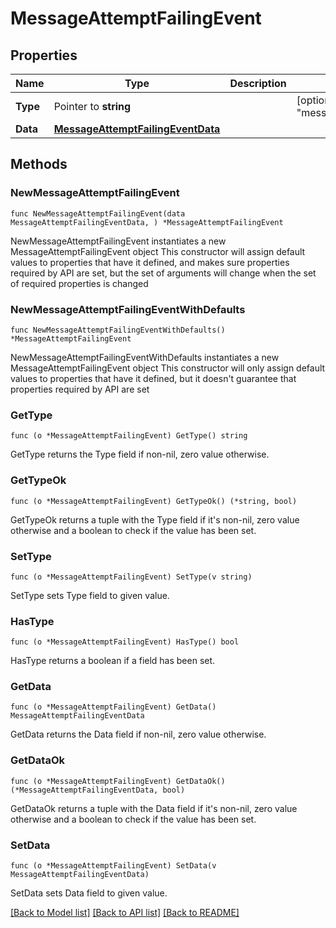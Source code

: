 # MessageAttemptFailingEvent

## Properties

Name | Type | Description | Notes
------------ | ------------- | ------------- | -------------
**Type** | Pointer to **string** |  | [optional] [default to "message.attempt.failing"]
**Data** | [**MessageAttemptFailingEventData**](MessageAttemptFailingEventData.md) |  | 

## Methods

### NewMessageAttemptFailingEvent

`func NewMessageAttemptFailingEvent(data MessageAttemptFailingEventData, ) *MessageAttemptFailingEvent`

NewMessageAttemptFailingEvent instantiates a new MessageAttemptFailingEvent object
This constructor will assign default values to properties that have it defined,
and makes sure properties required by API are set, but the set of arguments
will change when the set of required properties is changed

### NewMessageAttemptFailingEventWithDefaults

`func NewMessageAttemptFailingEventWithDefaults() *MessageAttemptFailingEvent`

NewMessageAttemptFailingEventWithDefaults instantiates a new MessageAttemptFailingEvent object
This constructor will only assign default values to properties that have it defined,
but it doesn't guarantee that properties required by API are set

### GetType

`func (o *MessageAttemptFailingEvent) GetType() string`

GetType returns the Type field if non-nil, zero value otherwise.

### GetTypeOk

`func (o *MessageAttemptFailingEvent) GetTypeOk() (*string, bool)`

GetTypeOk returns a tuple with the Type field if it's non-nil, zero value otherwise
and a boolean to check if the value has been set.

### SetType

`func (o *MessageAttemptFailingEvent) SetType(v string)`

SetType sets Type field to given value.

### HasType

`func (o *MessageAttemptFailingEvent) HasType() bool`

HasType returns a boolean if a field has been set.

### GetData

`func (o *MessageAttemptFailingEvent) GetData() MessageAttemptFailingEventData`

GetData returns the Data field if non-nil, zero value otherwise.

### GetDataOk

`func (o *MessageAttemptFailingEvent) GetDataOk() (*MessageAttemptFailingEventData, bool)`

GetDataOk returns a tuple with the Data field if it's non-nil, zero value otherwise
and a boolean to check if the value has been set.

### SetData

`func (o *MessageAttemptFailingEvent) SetData(v MessageAttemptFailingEventData)`

SetData sets Data field to given value.



[[Back to Model list]](../README.md#documentation-for-models) [[Back to API list]](../README.md#documentation-for-api-endpoints) [[Back to README]](../README.md)


